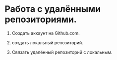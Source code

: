 # Работа с удалёнными репозиториями.

1. Создать аккаунт на Github.com.

2. создать локальный репозиторий.

3. Связать удалённый репозиторий с локальным.
